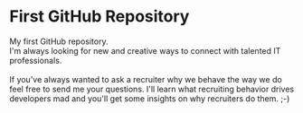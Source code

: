 First GitHub Repository
===========

My first GitHub repository. <br>
I'm always looking for new and creative ways to connect with talented IT professionals. <br><br>
If you've always wanted to ask a recruiter why we behave the way we do feel free to send me your questions. I'll learn what recruiting behavior drives developers mad and you'll get some insights on why recruiters do them. ;-) 


